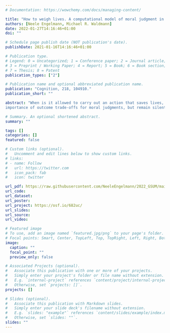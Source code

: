 ```yaml
---
# Documentation: https://wowchemy.com/docs/managing-content/

title: "How to weigh lives. A computational model of moral judgment in multiple-outcome structures"
authors: [Neele Engelmann, Michael R. Waldmann]
date: 2022-01-27T14:16:46+01:00
doi: ""

# Schedule page publish date (NOT publication's date).
publishDate: 2021-01-16T14:16:46+01:00

# Publication type.
# Legend: 0 = Uncategorized; 1 = Conference paper; 2 = Journal article;
# 3 = Preprint / Working Paper; 4 = Report; 5 = Book; 6 = Book section;
# 7 = Thesis; 8 = Patent
publication_types: ["2"]

# Publication name and optional abbreviated publication name.
publication: "Cognition, 218, 104910."
publication_short: ""

abstract: "When is it allowed to carry out an action that saves lives, but leads to the loss of others? While a minority of people may deny the permissibility of such actions categorically, most will probably say that the answer depends, among other factors, on the number of lives saved versus lives lost. Theories of moral reasoning acknowledge the
importance of outcome trade-offs for moral judgments, but remain silent on the precise functional form of the psychological mechanism that determines their moral permissibility. An exception is Cohen and Ahn's (2016) subjective-utilitarian theory of moral judgment, but their model is currently limited to decisions in two-option life-and-death dilemmas. Our goal is to study other types of moral judgments in a larger set of cases. We propose a computational model based on sampling and integrating subjective utilities. Our model captures moral permissibility judgments about actions with multiple effects across a range of scenarios involving humans, animals, and plants, and is able to account for some response patterns that might otherwise be associated with deontological ethics. While our model can be embedded in a number of competing contemporary theories of moral reasoning, we argue that it would most fruitfully be combined with a causal model theory."

# Summary. An optional shortened abstract.
summary: ""

tags: []
categories: []
featured: false

# Custom links (optional).
#   Uncomment and edit lines below to show custom links.
# links:
# - name: Follow
#   url: https://twitter.com
#   icon_pack: fab
#   icon: twitter

url_pdf: https://raw.githubusercontent.com/NeeleEngelmann/2022_GSUM/main/EngelmannWaldmann2022_GSUM.pdf
url_code:
url_dataset:
url_poster:
url_project: https://osf.io/682uc/
url_slides:
url_source:
url_video:

# Featured image
# To use, add an image named `featured.jpg/png` to your page's folder. 
# Focal points: Smart, Center, TopLeft, Top, TopRight, Left, Right, BottomLeft, Bottom, BottomRight.
image:
  caption: ""
  focal_point: ""
  preview_only: false

# Associated Projects (optional).
#   Associate this publication with one or more of your projects.
#   Simply enter your project's folder or file name without extension.
#   E.g. `internal-project` references `content/project/internal-project/index.md`.
#   Otherwise, set `projects: []`.
projects: []

# Slides (optional).
#   Associate this publication with Markdown slides.
#   Simply enter your slide deck's filename without extension.
#   E.g. `slides: "example"` references `content/slides/example/index.md`.
#   Otherwise, set `slides: ""`.
slides: ""
---
```

